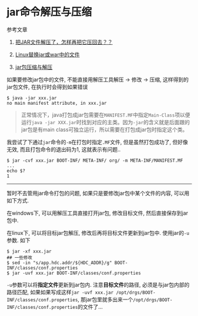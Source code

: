 # jar命令解压与压缩

参考文章

1. [把JAR文件解压了，怎样再把它压回去？？](https://zhidao.baidu.com/question/126789019.html)

2. [Linux替换jar或war中的文件](http://blog.csdn.net/yyhjava/article/details/53895537)

3. [jar包压缩与解压](http://blog.csdn.net/leon__zhou/article/details/8286428)

如果要修改jar包中的文件, 不能直接用解压工具解压 -> 修改 -> 压缩, 这样得到的jar包文件, 在执行时会得到如果错误

```
$ java -jar xxx.jar
no main manifest attribute, in xxx.jar
```

> 正常情况下，java打包成jar包需要在`MANIFEST.MF`中指定`Main-Class`项以便运行`java -jar XXX.jar`时找到对应的主类。因为`-jar`的含义就是后面跟的jar包是有main class可独立运行，所以需要在打包成jar包时指定这个类。

我尝试了下通过`jar`命令的`-m`在打包时指定`.MF`文件, 但是虽然打包成功了, 但好像无效, 而且打包命令的退出码为1, 这就表示有问题..

```
$ jar -cvf xxx.jar BOOT-INF/ META-INF/ org/ -m META-INF/MANIFEST.MF
...
echo $?
1
```

------

暂时不去管用jar命令打包的问题, 如果只是要修改jar包中某个文件的内容, 可以用如下方式.

在windows下, 可以用解压工具直接打开jar包, 修改目标文件, 然后直接保存到jar包中.

在linux下, 可以将目标jar包解压, 修改后再将目标文件更新到jar包中. 使用jar的`-u`参数. 如下

```
$ jar -xf xxx.jar
## 一些修改
$ sed -in "s/app.hdc.addr/${HDC_ADDR}/g" BOOT-INF/classes/conf.properties 
$ jar -uvf xxx.jar BOOT-INF/classes/conf.properties
```

`-u`参数可以将**指定文件**更新到jar包内. 注意**目标文件**的路径, 必须是与jar包内部的路径匹配, 如果如果写成这样`jar -uvf xxx.jar /opt/drgs/BOOT-INF/classes/conf.properties`, 那jar包里就多出来一个`/opt/drgs/BOOT-INF/classes/conf.properties`的文件了...